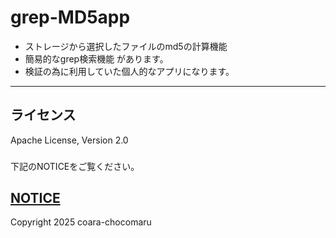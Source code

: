 # grep-MD5app
- ストレージから選択したファイルのmd5の計算機能
- 簡易的なgrep検索機能 があります。
- 検証の為に利用していた個人的なアプリになります。
---
## ライセンス
Apache License, Version 2.0
###
下記のNOTICEをご覧ください。
#####
[NOTICE](./NOTICE.md)
---
Copyright 2025 coara-chocomaru
